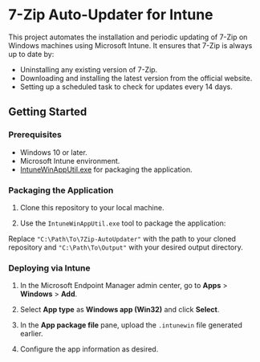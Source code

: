 # 7-Zip Auto-Updater for Intune

This project automates the installation and periodic updating of 7-Zip on Windows machines using Microsoft Intune. It ensures that 7-Zip is always up to date by:

- Uninstalling any existing version of 7-Zip.
- Downloading and installing the latest version from the official website.
- Setting up a scheduled task to check for updates every 14 days.


## Getting Started

### Prerequisites

- Windows 10 or later.
- Microsoft Intune environment.
- [IntuneWinAppUtil.exe](https://github.com/Microsoft/Microsoft-Win32-Content-Prep-Tool) for packaging the application.

### Packaging the Application

1. Clone this repository to your local machine.

2. Use the `IntuneWinAppUtil.exe` tool to package the application:


Replace `"C:\Path\To\7Zip-AutoUpdater"` with the path to your cloned repository and `"C:\Path\To\Output"` with your desired output directory.

### Deploying via Intune

1. In the Microsoft Endpoint Manager admin center, go to **Apps** > **Windows** > **Add**.

2. Select **App type** as **Windows app (Win32)** and click **Select**.

3. In the **App package file** pane, upload the `.intunewin` file generated earlier.

4. Configure the app information as desired.
